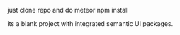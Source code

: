 just clone repo and do meteor npm install

its a blank project with integrated semantic UI packages.